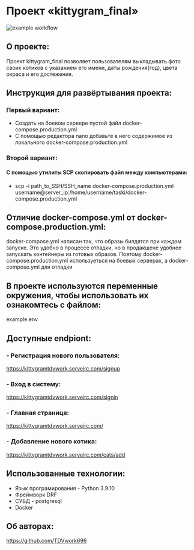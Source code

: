 # Проект «kittygram_final»

![example workflow](https://github.com/github/docs/actions/workflows/main.yml/badge.svg)

## О проекте:
Проект kittygram_final позволяет пользователям выкладывать фото своих котиков с указанием его имени, даты рождения(год), цвета окраса и его достежения.

## Инструкция для развёртывания проекта:

### Первый вариант:

- Создать на боевом сервере пустой файл  docker-compose.production.yml
- С помощью редактора nano добавьте в него содержимое из локального docker-compose.production.yml 

### Второй вариант:
#### С помощью утилиты SCP скопировать файл между компьютерами:
- scp -i path_to_SSH/SSH_name docker-compose.production.yml \
    username@server_ip:/home/username/taski/docker-compose.production.yml

## Отличие docker-compose.yml от docker-compose.production.yml:
docker-compose.yml написан так, что образы билдятся при каждом запуске. Это удобно в процессе отладки, но в продакшене удобнее запускать контейнеры из готовых образов. Поэтому docker-compose.production.yml используеться на боевых серверах, а docker-compose.yml для отладки

## В проекте используются переменные окружения, чтобы использовать их ознакомтесь с файлом:
example.env

## Доступные endpiont:
### - Регистрация нового пользователя:
https://kittygramtdvwork.serveirc.com/signup

### - Вход в систему:
https://kittygramtdvwork.serveirc.com/signin

### - Главная страница:
https://kittygramtdvwork.serveirc.com/

### - Добавление нового котика:
https://kittygramtdvwork.serveirc.com/cats/add

## Использованные технологии:
- Язык програмирования - Python 3.9.10
- Фреймворк DRF
- СУБД - postgresql
- Docker

## Об авторах:
https://github.com/TDVwork696
